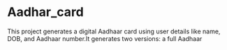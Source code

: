 # Aadhar_card
This project generates a digital Aadhaar card using user details like name, DOB, and Aadhaar number.It generates two versions: a full Aadhaar
